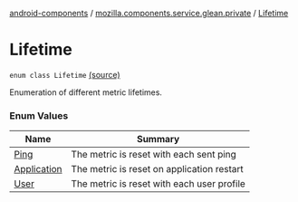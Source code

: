 [android-components](../../index.md) / [mozilla.components.service.glean.private](../index.md) / [Lifetime](./index.md)

# Lifetime

`enum class Lifetime` [(source)](https://github.com/mozilla-mobile/android-components/blob/master/components/service/glean/src/main/java/mozilla/components/service/glean/private/CommonMetricData.kt#L14)

Enumeration of different metric lifetimes.

### Enum Values

| Name | Summary |
|---|---|
| [Ping](-ping.md) | The metric is reset with each sent ping |
| [Application](-application.md) | The metric is reset on application restart |
| [User](-user.md) | The metric is reset with each user profile |
